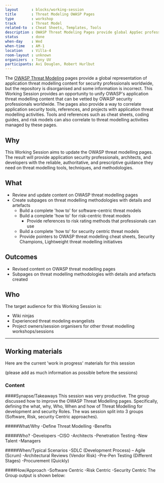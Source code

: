 ```yaml
---
layout      : blocks/working-session
title       : Threat Modeling OWASP Pages
type        : workshop
track       : Threat Model
related-to  : Cheat Sheets, Templates, Tools
description : OWASP Threat Modeling Pages provide global AppSec professionals and companies worldwide with a central reference point to OWASP project, tools, and references that are related to Application Threat Modeling. These pages will provide as a gateway for threat modelers to leverage OWASP threat modeling content as well as other OWASP content and tools that support application threat modeling objectives.
status      : done
when-day    : Wed
when-time   : AM-1
location    : Villa-4
room-layout : unknown
organizers  : Tony UV
participants: Avi Douglen, Robert Hurlbut
---
```


The [OWASP Threat Modeling](https://www.owasp.org/index.php/Application_Threat_Modeling) pages provide a global representation of application threat modelling content for security professionals worldwide, but the repository is disorganised and some information is incorrect.  This Working Session provides an opportunity to unify OWASP's application threat modelling content that can be vetted by OWASP security professionals worldwide. The pages also provide a way to correlate application security tools, references, and projects with application threat modelling activities.  Tools and references such as cheat sheets, coding guides, and risk models can also correlate to threat modelling activities managed by these pages.  

## Why

This Working Session aims to update the OWASP threat modelling pages. The result will provide application security professionals, architects, and developers with the reliable, authoritative, and prescriptive guidance they need on threat modelling tools, techniques, and methodologies.

## What

- Review and update content on OWASP threat modelling pages
- Create subpages on threat modelling methodologies with details and artefacts
  - Build a complete 'how to' for software-centric threat models
  - Build a complete 'how to' for risk-centric threat models
    - Provide references to risk rating methods that professionals can use
  - Build a complete 'how to' for security centric threat models
  - Provide pointers to OWASP threat modelling cheat sheets, Security Champions, Lightweight threat modelling initiatives 
  
## Outcomes

- Revised content on OWASP threat modelling pages
- Subpages on threat modelling methodologies with details and artefacts created
  
## Who

The target audience for this Working Session is:

 - Wiki ninjas
 - Experienced threat modeling evangelists
 - Project owners/session organisers for other threat modelling workshops/sessions
 
 --- 

## Working materials

Here are the current 'work in progress' materials for this session 

(please add as much information as possible before the sessions)

### Content

####Synapse/Takeaways
This session was very productive. The group discussed how to improve the OWASP Threat Modelling pages. Specifically, defining the what, why, Who, When and how of Threat Modelling for development and security Roles. The was session split into 3 groups (Software, Risk, security Centric approaches).

#####What/Why
-Define Threat Modelling
-Benefits 

#####Who?
-Developers
-CISO
-Architects
-Penetration Testing 
-New Talent
-Managers

#####When/Typical Scenarios
-SDLC (Development Process) – Agile (Scrum)
-Architectural Reviews (Vendor Risk)
-Pre-Pen Testing (Different Stages)
-Procurement (Quickly)

####How/Approach
-Software Centric
-Risk Centric
-Security Centric 
The Group output is shown below:
